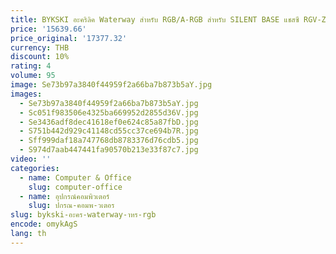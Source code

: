 ```yaml
---
title: BYKSKI อะคริลิค Waterway สําหรับ RGB/A-RGB สําหรับ SILENT BASE แชสซี RGV-ZEROZONE-EOS คอมพิวเตอร์ Case Cooling Cooler
price: '15639.66'
price_original: '17377.32'
currency: THB
discount: 10%
rating: 4
volume: 95
image: Se73b97a3840f44959f2a66ba7b873b5aY.jpg
images:
  - Se73b97a3840f44959f2a66ba7b873b5aY.jpg
  - Sc051f983506e4325ba669952d2855d36V.jpg
  - Se3436adf8dec41618ef0e624c85a87fbD.jpg
  - S751b442d929c41148cd55cc37ce694b7R.jpg
  - Sff999daf18a747768db8783376d76cdb5.jpg
  - S974d7aab447441fa90570b213e33f87c7.jpg
video: ''
categories:
  - name: Computer & Office
    slug: computer-office
  - name: อุปกรณ์คอมพิวเตอร์
    slug: ปกรณ-คอมพ-วเตอร
slug: bykski-อะคร-waterway-าหร-rgb
encode: omykAgS
lang: th
---
```

  